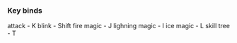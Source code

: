 ### Key binds
attack - K
blink - Shift
fire magic - J
lighning magic - I
ice magic - L
skill tree - T
